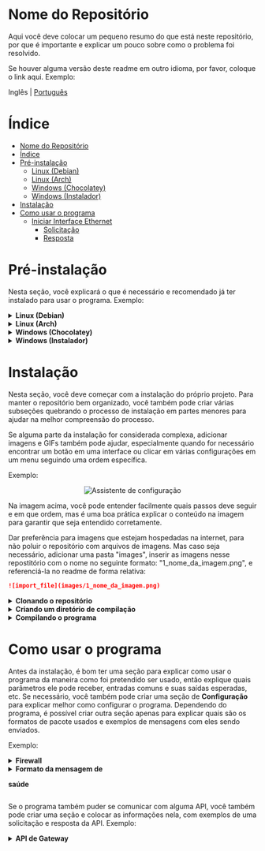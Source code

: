 # Nome do Repositório

Aqui você deve colocar um pequeno resumo do que está neste repositório, por que é importante e explicar um pouco sobre como o problema foi resolvido.

Se houver alguma versão deste readme em outro idioma, por favor, coloque o link aqui. Exemplo:

Inglês | [Português](README-pt.md)

# Índice

- [Nome do Repositório](#nome-do-repositório)
- [Índice](#índice)
- [Pré-instalação](#pré-instalação)
  - [Linux (Debian)](#linux-debian)
  - [Linux (Arch)](#linux-arch)
  - [Windows (Chocolatey)](#windows-chocolatey)
  - [Windows (Instalador)](#windows-instalador)
- [Instalação](#instalação)
- [Como usar o programa](#como-usar-o-programa)
  - [Iniciar Interface Ethernet](#iniciar-interface-ethernet)
    - [Solicitação](#solicitação)
    - [Resposta](#resposta)

# Pré-instalação

Nesta seção, você explicará o que é necessário e recomendado já ter instalado para usar o programa.
Exemplo:

<details><summary><b>Linux (Debian)</b></summary>

## Linux (Debian)

1. Instale o pacote python3:

    ```bash
    sudo apt install python3
    ```

</details>

<details><summary><b>Linux (Arch)</b></summary>

## Linux (Arch)

1. Instale o pacote python:

    ```bash
    sudo pacman -S python
    ```

</details>

<details><summary><b>Windows (Chocolatey)</b></summary>

## Windows (Chocolatey)

1. Instale o pacote python:

    ```shell
    choco install python
    ```

</details>


<details><summary><b>Windows (Instalador)</b></summary>

## Windows (Instalador)

1. Instale o python usando o instalador:

   Para instalar o python, você precisará executar o instalador localizado no [site oficial do python](https://www.python.org/downloads/)

</details>

# Instalação

Nesta seção, você deve começar com a instalação do próprio projeto. Para manter o repositório bem organizado, você também pode criar várias subseções quebrando o processo de instalação em partes menores para ajudar na
melhor compreensão do processo.

Se alguma parte da instalação for considerada complexa, adicionar imagens e GIFs também pode ajudar, especialmente quando for necessário encontrar um botão em uma interface ou clicar em várias configurações em um menu seguindo uma ordem específica.

Exemplo:

<center>
 <img src="https://raw.githubusercontent.com/espressif/vscode-esp-idf-extension/master/media/tutorials/setup/install-extension.png" alt="Assistente de configuração">
</center>

Na imagem acima, você pode entender facilmente quais passos deve seguir e em que ordem, mas é uma boa prática explicar o conteúdo na imagem para garantir que seja entendido corretamente.

Dar preferência para imagens que estejam hospedadas na internet, para não poluir o repositório com arquivos de imagens. Mas caso seja necessário, adicionar uma pasta "images", inserir as imagens nesse repostitório com o nome no seguinte formato: "1_nome_da_imagem.png", e referenciá-la no readme de forma relativa: 

```markdown
![import_file](images/1_nome_da_imagem.png)
```

<details><summary><b>Clonando o repositório</b></summary>


Primeiro, é necessário clonar o repositório, o que pode ser feito pelo seguinte comando:

```bash
git clone (URL do repositório)
```

</details>

<details><summary><b>Criando um diretório de compilação</b></summary>

Agora, antes de executar o CMAKE, é necessário criar uma pasta chamada build e depois mudar para essa pasta. Isso pode ser feito usando o seguinte comando:

```bash
mkdir build && cd build
```

</details>

<details><summary><b>Compilando o programa</b></summary>

```bash
cmake ..
```

Em algumas partes da instalação, onde erros comuns podem ocorrer, é recomendável usar um aviso explicando como as coisas podem dar errado e erros comuns que podem ser cometidos. Exemplo:

> **Aviso:** Tenha cuidado para não executar o MAKEFILE como superusuário, isso pode danificar seu sistema operacional.

Outra recomendação é colocar uma tabela simples de compilação com os parâmetros que você pode usar para compilar o programa, por exemplo:

| Comando    | Função                                                                      |
|------------|-------------------------------------------------------------------------------|
| make clean | Exclui os arquivos criados pela última compilação na pasta build          |
| make       | Compila o programa com o compilador g++, o resultado está na pasta build |
| make run   | Compila e depois executa o programa na pasta build                    |

</details>

# Como usar o programa

Antes da instalação, é bom ter uma seção para explicar como usar o programa da maneira como foi pretendido ser usado, então explique quais parâmetros ele pode receber, entradas comuns e suas saídas esperadas, etc. Se necessário, você também pode criar uma seção de **Configuração** para explicar melhor como configurar o programa. Dependendo do programa, é possível criar outra seção apenas para explicar quais são os formatos de pacote usados e exemplos de mensagens com eles sendo enviados.

Exemplo:

<details><summary><b>Firewall</b></summary>


1. Firewall

    + Ativar Firewall?
        - Isso ajuda a proteger seu Mac contra ataques pela internet.
    + Ativar log?
        - Se HOUVER uma infecção, os logs são úteis para determinar a origem.
    + Ativar modo stealth?
        - Seu Mac não responderá a solicitações de ping ICMP ou tentativas de conexão de redes TCP e UDP fechadas.

    2. Proteção Geral do Sistema

        + Habilitar Gatekeeper?
            - Defenda-se contra malware, forçando a assinatura de código e verificando aplicativos baixados antes de permitir que eles sejam executados.
        + Prevenir o whitelisting automático de software?
            - Tanto o software integrado quanto o baixado precisarão de aprovação do usuário para whitelisting.
        + Desativar o Captive Portal Assistant e forçar o login através do navegador em redes não confiáveis?
            - O Captive Portal Assistant poderia ser acionado e direcioná-lo para um site malicioso SEM qualquer interação do usuário.

</details>
<details><summary><b>Formato da mensagem de

 saúde</b></summary>

A cada dez segundos, o gateway envia uma mensagem de saúde para o broker. Através dessa mensagem, é possível monitorar certos aspectos da operação do dispositivo.

```c
{
  "t": time_t,                        ///< Carimbo de hora da mensagem
  "rssi": int8_t,                     ///< rssi WiFi
  "ssid": string,                     ///< ssid WiFi
  "ip": string,                       ///< IP do dispositivo
  "bsc": hdr_bsc_err_t,               ///< Código de erro do Scanner Ble
  "performance": float,               ///< Performance do dispositivo (Taxa de Pacotes Recebidos/Perdidos)
  "boot": uint16_t,                   ///< Contagem de inicialização após a última ligação
  "reason": esp_reset_reason_t,       ///< Último motivo de reinicialização
  "memory": uint16_t,                 ///< Heap de memória livre
  "lifetime": uint64_t                ///< Tempo de vida após a última ligação em minutos
}
```

O valor da chave "bsc" pode representar os seguintes erros:

```c
typedef enum hdr_bsc_err
{
    BSC_ERROR_NOERROR = 48,           ///< Sem erro
    BSC_ERROR_UNEXPECTED_CMD = 49,    ///< Comando inesperado recebido pelo nrf
    BSC_ERROR_UNKNOWN_CMD = 50,        ///< Comando desconhecido recebido pelo nrf
    BSC_ERROR_RQMBUSY = 51,           ///< RQM está ocupado
    BSC_ERROR_UARTCOMM = 52,          ///< Erro de comunicação UART
    BSC_ERROR_UARTUFIFO = 53,         ///< Overflow de FIFO UART
    BSC_ERROR_ADVLOST = 54,           ///< ADV está perdido
    BSC_ERROR_UNKNOWN_SEQ = 55,        ///< Sequência de dados desconhecida recebida pelo nrf
    BSC_ERROR_CNNT_TIMEOUT = 56,        ///< Timeout de conexão <OBSOLETO>
    BSC_ERROR_CNNT_OVERFLOW = 57,     ///< Overflow de conexão <OBSOLETO>
    BSC_ERROR_STARTUP = 58            ///< Erro no Início do Scanner Ble
} hdr_bsc_err_t;
```

O valor da chave "reason" pode representar os seguintes erros:

```c
typedef enum {
    ESP_RST_UNKNOWN,    ///< O motivo da reinicialização não pode ser determinado
    ESP_RST_POWERON,    ///< Reinicialização devido a evento de ligação
    ESP_RST_EXT,        ///< Reinicialização por um pino externo (não aplicável ao ESP32)
    ESP_RST_SW,         ///< Reinicialização de software via esp_restart
    ESP_RST_PANIC,      ///< Reinicialização de software devido a exceção/pancada
    ESP_RST_INT_WDT,    ///< Reinicialização (

software ou hardware) devido ao watchdog de interrupção
    ESP_RST_TASK_WDT,   ///< Reinicialização devido a watchdog de tarefa
    ESP_RST_WDT,        ///< Reinicialização devido a outros watchdogs
    ESP_RST_DEEPSLEEP,  ///< Reinicialização após sair do modo de hibernação profunda
    ESP_RST_BROWNOUT,   ///< Reinicialização por brownout (software ou hardware)
    ESP_RST_SDIO,       ///< Reinicialização via SDIO
} esp_reset_reason_t;
```

Exemplo de mensagem:

```json
{
  "t": 1654689408,
  "rssi": -55,
  "ssid": "CABO CANAVERAL",
  "ip": "192.168.1.13",
  "bsc": 48,
  "performance": 99.16,
  "boot": 0,
  "reason": 1,
  "memory": 75272,
  "lifetime": 30
}
```

</details>

Se o programa também puder se comunicar com alguma API, você também pode criar uma seção e colocar as informações nela, com exemplos de uma solicitação e resposta da API. Exemplo:

<details><summary><b>API de Gateway</b></summary>

É possível se comunicar com o dispositivo usando a API de Gateway que pode ser acessada por um cliente HTTP local ou um cliente MQTT conectado ao mesmo broker do dispositivo.

Para usar esta API no MQTT, publique solicitações para `B2D/$companyId/$mac/$deviceId` e inscreva-se em `C2B/$companyId/$mac/$deviceId/ackGtw` para receber respostas do dispositivo.

## Iniciar Interface Ethernet

### Solicitação

`POST /v1/hg/queue`

```json
{
    "id": 0,
    "timeout": 5000,
    "disabled": false,
    "ip": {
        "enabled": false,
        "ip": "",
        "netmask": "",
        "gw": "",
        "dns": ""
    }
}
```

### Resposta

`HTTP 200 OK`

```json
{
	"err": 0,
	"msg": "ESP_OK(0x0)"
}
```

</details>
